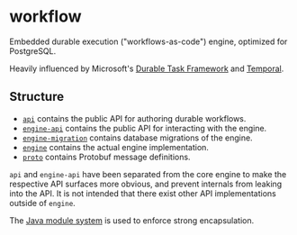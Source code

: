 # workflow

Embedded durable execution ("workflows-as-code") engine, optimized for PostgreSQL.

Heavily influenced by Microsoft's [Durable Task Framework](https://github.com/Azure/durabletask)
and [Temporal](https://github.com/temporalio/temporal).

## Structure

* [`api`](api) contains the public API for authoring durable workflows.
* [`engine-api`](engine-api) contains the public API for interacting with the engine.
* [`engine-migration`](engine-migration) contains database migrations of the engine.
* [`engine`](engine) contains the actual engine implementation.
* [`proto`](proto) contains Protobuf message definitions.

`api` and `engine-api` have been separated from the core engine to make the respective
API surfaces more obvious, and prevent internals from leaking into the API. 
It is not intended that there exist other API implementations outside of `engine`.

The [Java module system](https://dev.java/learn/modules/intro/) is used to enforce strong encapsulation.
